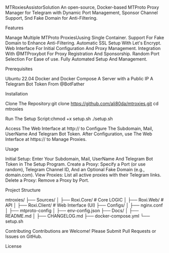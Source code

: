 ﻿MTRoxiesAssistorSolution
An open-source, Docker-based MTProto Proxy Manager for Telegram with Dynamic Port Management, Sponsor Channel Support, Snd Fake Domain for Anti-Filtering.


Features

Manage Multiple MTProto ProxiesUusing Single Container.
Support For Fake Domain to Enhance Anti-Filtering.
Automatic SSL Setup With Let's Encrypt.
Web Interface For Initial Configuration And Proxy Management.
Integration With @MTProxybot For Proxy Registration And Sponsorship.
Random Port Selection For Ease of use.
Fully Automated Setup And Management.


Prerequisites

Ubuntu 22.04
Docker and Docker Compose
A Server with a Public IP
A Telegram Bot Token From @BotFather

Installation

Clone The Repository:git clone https://github.com/ali80da/mtroxies.git
cd mtroxies


Run The Setup Script:chmod +x setup.sh
./setup.sh


Access The Web Interface at http://<server-ip> to Configure The Subdomain, Mail, UserName And Telegram Bot Token.
After Configuration, use The Web Interface at https://<subdomain> to Manage Proxies.

Usage

Initial Setup: Enter Your Subdomain, Mail, UserName And Telegram Bot Token in The Setup Program.
Create a Proxy: Specify a Port (or use random), Telegram Channel ID, And an Optional Fake Domain (e.g., domain.com).
View Proxies: List all active proxies with their Telegram links.
Delete a Proxy: Remove a Proxy by Port.

Project Structure

mtroxies/
├── Sources/
│   ├── Roxi.Core/          # Core LOGIC
│   ├── Roxi.Web/           # API
│   ├── Roxi.Client/        # Web Interface (UI)
├── Configs/
│   ├── nginx.conf
│   ├── mtproto-config
│   ├── env-config.json
├── Docs/
│   ├── README.md
│   ├── CHANGELOG.md
├── docker-compose.yml
└── setup.sh

Contributing
Contributions are Welcome! Please Submit Pull Requests or Issues on GitHub.


License




